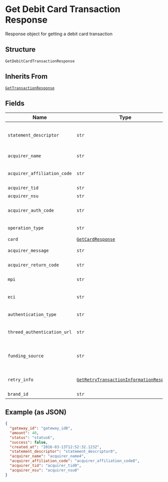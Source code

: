 
# Get Debit Card Transaction Response

Response object for getting a debit card transaction

## Structure

`GetDebitCardTransactionResponse`

## Inherits From

[`GetTransactionResponse`](../../doc/models/get-transaction-response.md)

## Fields

| Name | Type | Tags | Description |
|  --- | --- | --- | --- |
| `statement_descriptor` | `str` | Optional | Text that will appear on the debit card's statement |
| `acquirer_name` | `str` | Optional | Acquirer name |
| `acquirer_affiliation_code` | `str` | Optional | Aquirer affiliation code |
| `acquirer_tid` | `str` | Optional | Acquirer TID |
| `acquirer_nsu` | `str` | Optional | Acquirer NSU |
| `acquirer_auth_code` | `str` | Optional | Acquirer authorization code |
| `operation_type` | `str` | Optional | Operation type |
| `card` | [`GetCardResponse`](../../doc/models/get-card-response.md) | Optional | Card data |
| `acquirer_message` | `str` | Optional | Acquirer message |
| `acquirer_return_code` | `str` | Optional | Acquirer Return Code |
| `mpi` | `str` | Optional | Merchant Plugin |
| `eci` | `str` | Optional | Electronic Commerce Indicator (ECI) |
| `authentication_type` | `str` | Optional | Authentication type |
| `threed_authentication_url` | `str` | Optional | 3D-S Authentication Url |
| `funding_source` | `str` | Optional | Identify when a card is prepaid, credit or debit. |
| `retry_info` | [`GetRetryTransactionInformationResponse`](../../doc/models/get-retry-transaction-information-response.md) | Optional | Retry transaction information |
| `brand_id` | `str` | Optional | - |

## Example (as JSON)

```json
{
  "gateway_id": "gateway_id8",
  "amount": 40,
  "status": "status6",
  "success": false,
  "created_at": "2016-03-13T12:52:32.123Z",
  "statement_descriptor": "statement_descriptor0",
  "acquirer_name": "acquirer_name4",
  "acquirer_affiliation_code": "acquirer_affiliation_code8",
  "acquirer_tid": "acquirer_tid0",
  "acquirer_nsu": "acquirer_nsu0"
}
```

